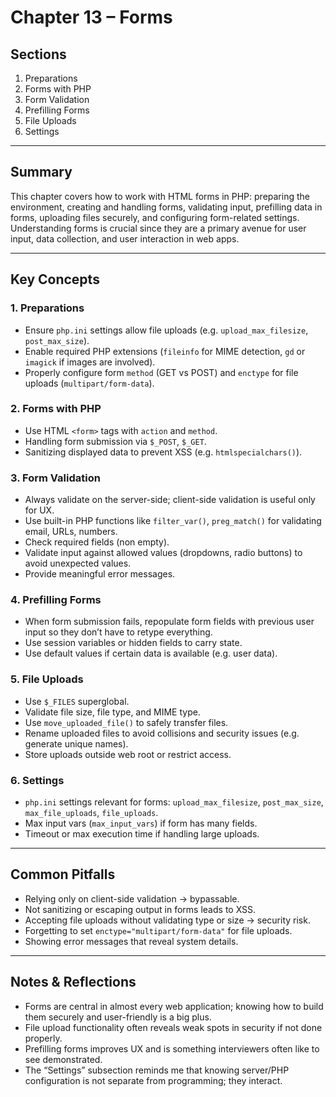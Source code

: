 # Chapter 13 – Forms

## Sections
1. Preparations  
2. Forms with PHP  
3. Form Validation  
4. Prefilling Forms  
5. File Uploads  
6. Settings  

---

## Summary
This chapter covers how to work with HTML forms in PHP: preparing the environment, creating and handling forms, validating input, prefilling data in forms, uploading files securely, and configuring form-related settings. Understanding forms is crucial since they are a primary avenue for user input, data collection, and user interaction in web apps.

---

## Key Concepts

### 1. Preparations
- Ensure `php.ini` settings allow file uploads (e.g. `upload_max_filesize`, `post_max_size`).  
- Enable required PHP extensions (`fileinfo` for MIME detection, `gd` or `imagick` if images are involved).  
- Properly configure form `method` (GET vs POST) and `enctype` for file uploads (`multipart/form-data`).  

### 2. Forms with PHP
- Use HTML `<form>` tags with `action` and `method`.  
- Handling form submission via `$_POST`, `$_GET`.  
- Sanitizing displayed data to prevent XSS (e.g. `htmlspecialchars()`).  

### 3. Form Validation
- Always validate on the server-side; client-side validation is useful only for UX.  
- Use built-in PHP functions like `filter_var()`, `preg_match()` for validating email, URLs, numbers.
- Check required fields (non empty).
- Validate input against allowed values (dropdowns, radio buttons) to avoid unexpected values.  
- Provide meaningful error messages.  

### 4. Prefilling Forms
- When form submission fails, repopulate form fields with previous user input so they don’t have to retype everything.  
- Use session variables or hidden fields to carry state.  
- Use default values if certain data is available (e.g. user data).  

### 5. File Uploads
- Use `$_FILES` superglobal.  
- Validate file size, file type, and MIME type.  
- Use `move_uploaded_file()` to safely transfer files.  
- Rename uploaded files to avoid collisions and security issues (e.g. generate unique names).  
- Store uploads outside web root or restrict access.  

### 6. Settings
- `php.ini` settings relevant for forms: `upload_max_filesize`, `post_max_size`, `max_file_uploads`, `file_uploads`.  
- Max input vars (`max_input_vars`) if form has many fields.  
- Timeout or max execution time if handling large uploads.  

---

## Common Pitfalls
- Relying only on client-side validation → bypassable.  
- Not sanitizing or escaping output in forms leads to XSS.  
- Accepting file uploads without validating type or size → security risk.  
- Forgetting to set `enctype="multipart/form-data"` for file uploads.  
- Showing error messages that reveal system details.  

---

## Notes & Reflections
- Forms are central in almost every web application; knowing how to build them securely and user-friendly is a big plus.  
- File upload functionality often reveals weak spots in security if not done properly.  
- Prefilling forms improves UX and is something interviewers often like to see demonstrated.  
- The “Settings” subsection reminds me that knowing server/PHP configuration is not separate from programming; they interact.